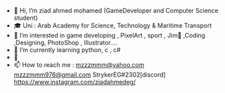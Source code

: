 - 👋 Hi, I’m ziad ahmed mohamed (GameDeveloper and Computer Science student)
- 🎓 Uni : Arab Academy for Science, Technology & Maritime Transport
- 👀 I’m interested in game developing , PixelArt , sport , Jim💪 ,Coding ,Designing, PhotoShop , Illustrator....
- 🌱 I’m currently learning python, c , c#
- 💞️ 
- 📫 How to reach me :
    mzzzmmm@yahoo.com
    mzzzmmm976@gmail.com
    StrykerEG#2302[discord]
    https://www.instagram.com/ziadahmedeg/
